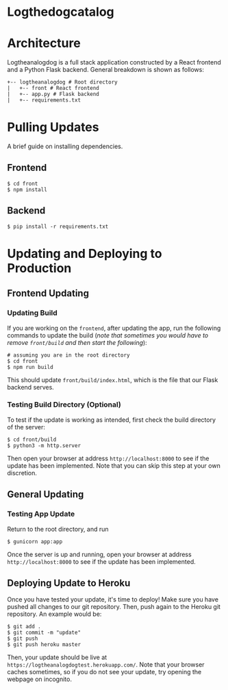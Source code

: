 # Logthedogcatalog

# Architecture

Logtheanalogdog is a full stack application constructed by a React frontend and a Python Flask backend. General breakdown is shown as follows:
```
+-- logtheanalogdog # Root directory
|   +-- front # React frontend
|   +-- app.py # Flask backend
|   +-- requirements.txt
```
# Pulling Updates

A brief guide on installing dependencies.

## Frontend
```
$ cd front
$ npm install
```

## Backend
```
$ pip install -r requirements.txt
```

# Updating and Deploying to Production

## Frontend Updating

### Updating Build

If you are working on the `frontend`, after updating the app, run the following commands to update the build (*note that sometimes you would have to remove `front/build` and then start the following*):
```
# assuming you are in the root directory
$ cd front
$ npm run build
```
This should update `front/build/index.html`, which is the file that our Flask backend serves.

### Testing Build Directory (Optional)

To test if the update is working as intended, first check the build directory of the server:
```
$ cd front/build
$ python3 -m http.server
```
Then open your browser at address `http://localhost:8000` to see if the update has been implemented. Note that you can skip this step at your own discretion.

## General Updating

### Testing App Update
Return to the root directory, and run
```
$ gunicorn app:app
```
Once the server is up and running, open your browser at address `http://localhost:8000` to see if the update has been implemented.

## Deploying Update to Heroku
Once you have tested your update, it's time to deploy! Make sure you have pushed all changes to our git repository. Then, push again to the Heroku git repository. An example would be:
```
$ git add .
$ git commit -m "update"
$ git push
$ git push heroku master
```
Then, your update should be live at `https://logtheanalogdogtest.herokuapp.com/`. Note that your browser caches sometimes, so if you do not see your update, try opening the webpage on incognito.

